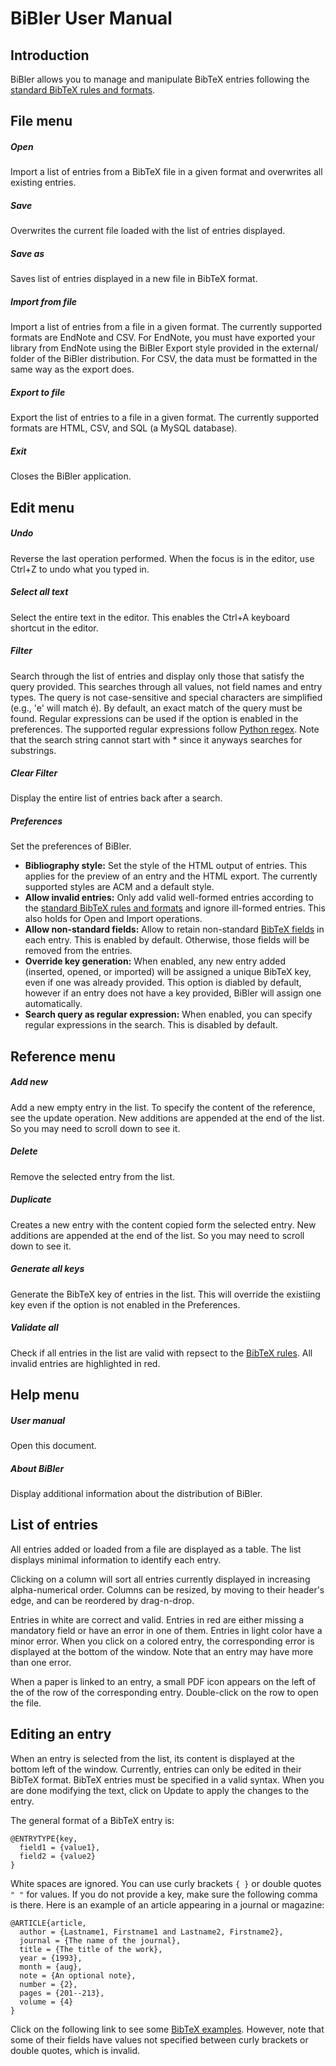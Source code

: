 # BiBler User Manual

## Introduction

<a name="intro"></a>BiBler allows you to manage and manipulate BibTeX entries following the [standard BibTeX rules and formats](http://www.openoffice.org/bibliographic/bibtex-defs.html).

## File menu

##### Open
Import a list of entries from a BibTeX file in a given format and overwrites all existing entries.

##### Save
Overwrites the current file loaded with the list of entries displayed.

##### Save as
Saves list of entries displayed in a new file in BibTeX format.

##### Import from file
Import a list of entries from a file in a given format. The currently supported formats are EndNote and CSV. For EndNote, you must have exported your library from EndNote using the BiBler Export style provided in the external/ folder of the BiBler distribution. For CSV, the data must be formatted in the same way as the export does.

##### Export to file
Export the list of entries to a file in a given format. The currently supported formats are HTML, CSV, and SQL (a MySQL database).

##### Exit
Closes the BiBler application.

## Edit menu

##### Undo
Reverse the last operation performed. When the focus is in the editor, use Ctrl+Z to undo what you typed in.

##### Select all text
Select the entire text in the editor. This enables the Ctrl+A keyboard shortcut in the editor.

##### Filter
Search through the list of entries and display only those that satisfy the query provided.
This searches through all values, not field names and entry types.
The query is not case-sensitive and special characters are simplified (e.g., 'e' will match &eacute;).
By default, an exact match of the query must be found. Regular expressions can be used if the option is enabled in the preferences.
The supported regular expressions follow [Python regex](https://docs.python.org/library/re.html).
Note that the search string cannot start with * since it anyways searches for substrings.

##### Clear Filter
Display the entire list of entries back after a search.

##### Preferences
Set the preferences of BiBler.

* **Bibliography style:** Set the style of the HTML output of entries. This applies for the preview of an entry and the HTML export. The currently supported styles are ACM and a default style.
*   **Allow invalid entries:** Only add valid well-formed entries according to the [standard BibTeX rules and formats](http://www.openoffice.org/bibliographic/bibtex-defs.html) and ignore ill-formed entries. This also holds for Open and Import operations.
*   **Allow non-standard fields:** Allow to retain non-standard [BibTeX fields](http://www.openoffice.org/bibliographic/bibtex-defs.html) in each entry. This is enabled by default. Otherwise, those fields will be removed from the entries.
*   **Override key generation:** When enabled, any new entry added (inserted, opened, or imported) will be assigned a unique BibTeX key, even if one was already provided. This option is diabled by default, however if an entry does not have a key provided, BiBler will assign one automatically.
*   **Search query as regular expression:** When enabled, you can specify regular expressions in the search. This is disabled by default.

## Reference menu

##### Add new
Add a new empty entry in the list. To specify the content of the reference, see the update operation. New additions are appended at the end of the list. So you may need to scroll down to see it.

##### Delete
Remove the selected entry from the list.

##### Duplicate
Creates a new entry with the content copied form the selected entry. New additions are appended at the end of the list. So you may need to scroll down to see it.

##### Generate all keys
Generate the BibTeX key of entries in the list. This will override the existiing key even if the option is not enabled in the Preferences.

##### Validate all
Check if all entries in the list are valid with repsect to the [BibTeX rules](http://www.openoffice.org/bibliographic/bibtex-defs.html). All invalid entries are highlighted in red.

## Help menu

##### User manual
Open this document.

##### About BiBler
Display additional information about the distribution of BiBler.

## List of entries

All entries added or loaded from a file are displayed as a table. The list displays minimal information to identify each entry.

Clicking on a column will sort all entries currently displayed in increasing alpha-numerical order. Columns can be resized, by moving to their header's edge, and can be reordered by drag-n-drop.

Entries in white are correct and valid. Entries in red are either missing a mandatory field or have an error in one of them. Entries in light color have a minor error. When you click on a colored entry, the corresponding error is displayed at the bottom of the window. Note that an entry may have more than one error.

When a paper is linked to an entry, a small PDF icon appears on the left of the of the row of the corresponding entry. Double-click on the row to open the file.

## Editing an entry

When an entry is selected from the list, its content is displayed at the bottom left of the window. Currently, entries can only be edited in their BibTeX format. BibTeX entries must be specified in a valid syntax. When you are done modifying the text, click on Update to apply the changes to the entry.

The general format of a BibTeX entry is:
```
@ENTRYTYPE{key,
  field1 = {value1},
  field2 = {value2}
}
```

White spaces are ignored. You can use curly brackets `{ }` or double quotes `" "` for values. If you do not provide a key, make sure the following comma is there. Here is an example of an article appearing in a journal or magazine:
```
@ARTICLE{article,
  author = {Lastname1, Firstname1 and Lastname2, Firstname2},
  journal = {The name of the journal},
  title = {The title of the work},
  year = {1993},
  month = {aug},
  note = {An optional note},
  number = {2},
  pages = {201--213},
  volume = {4}
}
```

Click on the following link to see some [BibTeX examples](https://verbosus.com/bibtex-style-examples.html). However, note that some of their fields have values not specified between curly brackets or double quotes, which is invalid.